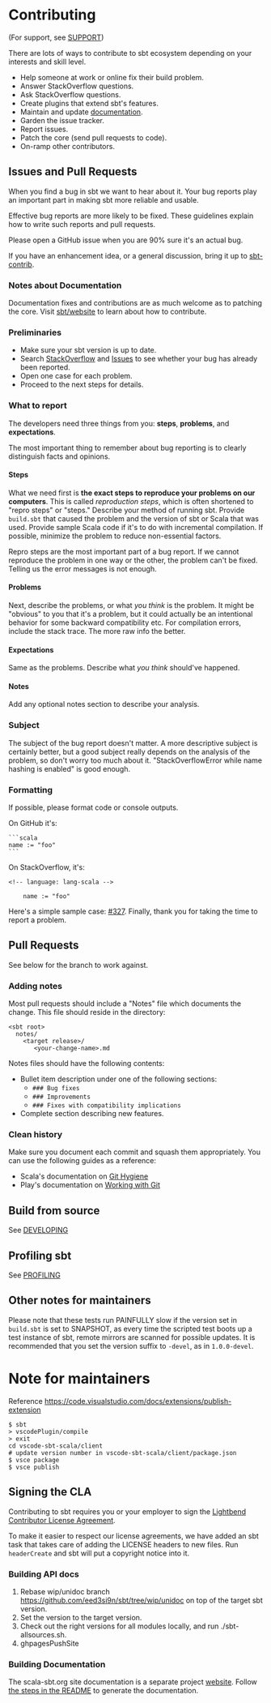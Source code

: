   [StackOverflow]: http://stackoverflow.com/tags/sbt
  [Setup]: http://www.scala-sbt.org/release/docs/Getting-Started/Setup
  [Issues]: https://github.com/sbt/sbt/issues
  [sbt-contrib]: https://gitter.im/sbt/sbt-contrib
  [327]: https://github.com/sbt/sbt/issues/327
  [documentation]: https://github.com/sbt/website

Contributing
============

(For support, see [SUPPORT](./SUPPORT.md))

There are lots of ways to contribute to sbt ecosystem depending on your interests and skill level.

- Help someone at work or online fix their build problem.
- Answer StackOverflow questions.
- Ask StackOverflow questions.
- Create plugins that extend sbt's features.
- Maintain and update [documentation].
- Garden the issue tracker.
- Report issues.
- Patch the core (send pull requests to code).
- On-ramp other contributors.

Issues and Pull Requests
------------------------

When you find a bug in sbt we want to hear about it. Your bug reports play an important part in making sbt more reliable and usable.

Effective bug reports are more likely to be fixed. These guidelines explain how to write such reports and pull requests.

Please open a GitHub issue when you are 90% sure it's an actual bug.

If you have an enhancement idea, or a general discussion, bring it up to [sbt-contrib].

### Notes about Documentation

Documentation fixes and contributions are as much welcome as to patching the core. Visit [sbt/website][documentation] to learn about how to contribute.

### Preliminaries

- Make sure your sbt version is up to date.
- Search [StackOverflow] and [Issues] to see whether your bug has already been reported.
- Open one case for each problem.
- Proceed to the next steps for details.

### What to report

The developers need three things from you: **steps**, **problems**, and **expectations**.

The most important thing to remember about bug reporting is to clearly distinguish facts and opinions.

#### Steps

What we need first is **the exact steps to reproduce your problems on our computers**. This is called *reproduction steps*, which is often shortened to "repro steps" or "steps." Describe your method of running sbt. Provide `build.sbt` that caused the problem and the version of sbt or Scala that was used. Provide sample Scala code if it's to do with incremental compilation. If possible, minimize the problem to reduce non-essential factors.

Repro steps are the most important part of a bug report. If we cannot reproduce the problem in one way or the other, the problem can't be fixed. Telling us the error messages is not enough.

#### Problems

Next, describe the problems, or what *you think* is the problem. It might be "obvious" to you that it's a problem, but it could actually be an intentional behavior for some backward compatibility etc. For compilation errors, include the stack trace. The more raw info the better.

#### Expectations

Same as the problems. Describe what *you think* should've happened.

#### Notes

Add any optional notes section to describe your analysis.

### Subject

The subject of the bug report doesn't matter. A more descriptive subject is certainly better, but a good subject really depends on the analysis of the problem, so don't worry too much about it. "StackOverflowError while name hashing is enabled" is good enough.

### Formatting

If possible, please format code or console outputs.

On GitHub it's:

    ```scala
    name := "foo"
    ```

On StackOverflow, it's:

```
<!-- language: lang-scala -->

    name := "foo"
```

Here's a simple sample case: [#327][327].
Finally, thank you for taking the time to report a problem.

Pull Requests
-------------

See below for the branch to work against.

### Adding notes

Most pull requests should include a "Notes" file which documents the change.  This file should reside in the
directory:

    <sbt root>
      notes/
        <target release>/
           <your-change-name>.md

Notes files should have the following contents:

* Bullet item description under one of the following sections:
  - `### Bug fixes`
  - `### Improvements`
  - `### Fixes with compatibility implications`
* Complete section describing new features.

### Clean history

Make sure you document each commit and squash them appropriately. You can use the following guides as a reference:

* Scala's documentation on [Git Hygiene](https://github.com/scala/scala/tree/v2.12.0-M3#git-hygiene)
* Play's documentation on [Working with Git](https://www.playframework.com/documentation/2.4.4/WorkingWithGit#Squashing-commits)

Build from source
-----------------

See [DEVELOPING](./DEVELOPING.md)

Profiling sbt
-------------

See [PROFILING](./PROFILING.md)

Other notes for maintainers
---------------------------

Please note that these tests run PAINFULLY slow if the version set in
`build.sbt` is set to SNAPSHOT, as every time the scripted test boots
up a test instance of sbt, remote mirrors are scanned for possible
updates. It is recommended that you set the version suffix to
`-devel`, as in `1.0.0-devel`.

Note for maintainers
====================

Reference https://code.visualstudio.com/docs/extensions/publish-extension

```
$ sbt
> vscodePlugin/compile
> exit
cd vscode-sbt-scala/client
# update version number in vscode-sbt-scala/client/package.json
$ vsce package
$ vsce publish
```

## Signing the CLA

Contributing to sbt requires you or your employer to sign the
[Lightbend Contributor License Agreement](https://www.lightbend.com/contribute/cla).

To make it easier to respect our license agreements, we have added an sbt task
that takes care of adding the LICENSE headers to new files. Run `headerCreate`
and sbt will put a copyright notice into it.

### Building API docs

1. Rebase wip/unidoc branch https://github.com/eed3si9n/sbt/tree/wip/unidoc on top of the target sbt version.
2. Set the version to the target version.
3. Check out the right versions for all modules locally, and run ./sbt-allsources.sh.
4. ghpagesPushSite

### Building Documentation

The scala-sbt.org site documentation is a separate project [website](https://github.com/sbt/website). Follow [the steps in the README](https://github.com/sbt/website#scala-sbtorg) to generate the documentation.
